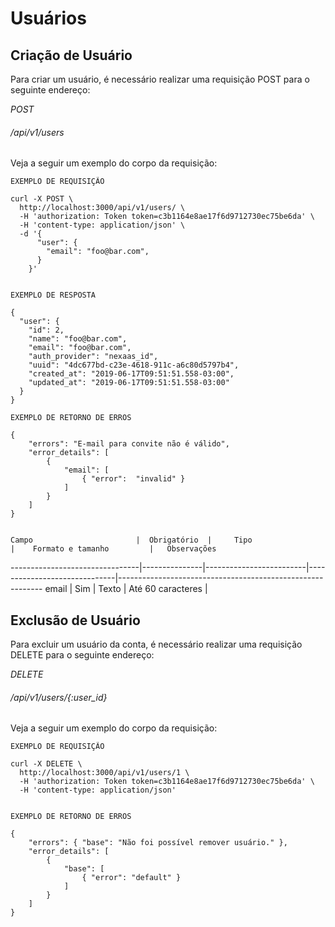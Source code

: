 # Usuários

## Criação de Usuário

Para criar um usuário, é necessário realizar uma requisição POST para o seguinte endereço:

<div class="api-endpoint">
    <div class="endpoint-data">
        <i class="label label-get">POST</i>
        <h6>/api/v1/users</h6>
    </div>
</div>

Veja a seguir um exemplo do corpo da requisição:

```shell
EXEMPLO DE REQUISIÇÃO

curl -X POST \
  http://localhost:3000/api/v1/users/ \
  -H 'authorization: Token token=c3b1164e8ae17f6d9712730ec75be6da' \
  -H 'content-type: application/json' \
  -d '{
      "user": {
        "email": "foo@bar.com",
      }
    }'


EXEMPLO DE RESPOSTA

{
  "user": {
    "id": 2,
    "name": "foo@bar.com",
    "email": "foo@bar.com",
    "auth_provider": "nexaas_id",
    "uuid": "4dc677bd-c23e-4618-911c-a6c80d5797b4",
    "created_at": "2019-06-17T09:51:51.558-03:00",
    "updated_at": "2019-06-17T09:51:51.558-03:00"
  }
}

EXEMPLO DE RETORNO DE ERROS

{
    "errors": "E-mail para convite não é válido",
    "error_details": [
        {
            "email": [
                { "error":  "invalid" }
            ]
        }
    ]
}


```

    Campo                       |  Obrigatório  |     Tipo                |    Formato e tamanho         |   Observações
--------------------------------|---------------|-------------------------|------------------------------|-----------------------------------------------------------
    email                       |  Sim          |     Texto               |   Até 60 caracteres          |


## Exclusão de Usuário

Para excluir um usuário da conta, é necessário realizar uma requisição DELETE para o seguinte endereço:

<div class="api-endpoint">
    <div class="endpoint-data">
        <i class="label label-warning">DELETE</i>
        <h6>/api/v1/users/{:user_id}</h6>
    </div>
</div>


Veja a seguir um exemplo do corpo da requisição:

```shell
EXEMPLO DE REQUISIÇÃO

curl -X DELETE \
  http://localhost:3000/api/v1/users/1 \
  -H 'authorization: Token token=c3b1164e8ae17f6d9712730ec75be6da' \
  -H 'content-type: application/json'


EXEMPLO DE RETORNO DE ERROS

{
    "errors": { "base": "Não foi possível remover usuário." },
    "error_details": [
        {
            "base": [
                { "error": "default" }
            ]
        }
    ]
}

```
